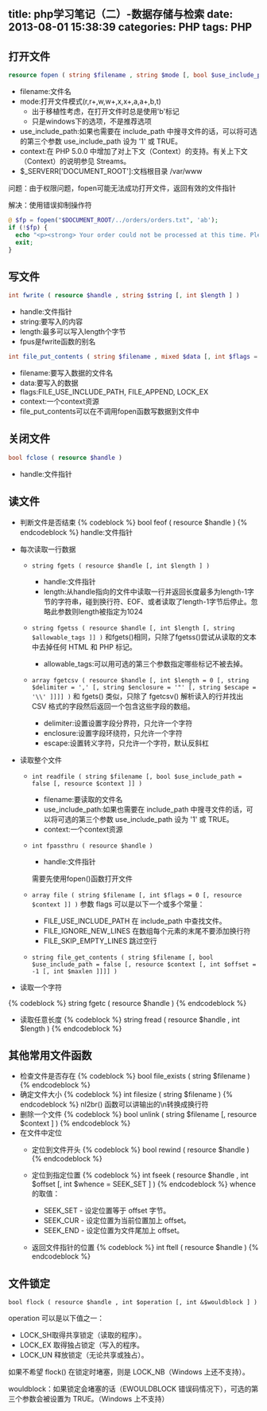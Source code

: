 title: php学习笔记（二）-数据存储与检索
date: 2013-08-01 15:38:39
categories: PHP
tags: PHP
---
## 打开文件

```php
resource fopen ( string $filename , string $mode [, bool $use_include_path = false [, resource $context ]] )
```
* filename:文件名
* mode:打开文件模式(r,r+,w,w+,x,x+,a,a+,b,t)
    * 出于移植性考虑，在打开文件时总是使用'b'标记
    * 只是windows下的选项，不是推荐选项
* use_include_path:如果也需要在 include_path 中搜寻文件的话，可以将可选的第三个参数 use_include_path 设为 '1' 或 TRUE。
* context:在 PHP 5.0.0 中增加了对上下文（Context）的支持。有关上下文（Context）的说明参见 Streams。
* $_SERVERR['DOCUMENT_ROOT']:文档根目录  /var/www

问题：由于权限问题，fopen可能无法成功打开文件，返回有效的文件指针

解决：使用错误抑制操作符
```php
@ $fp = fopen("$DOCUMENT_ROOT/../orders/orders.txt", 'ab');
if (!$fp) {
  echo "<p><strong> Your order could not be processed at this time. Please try again later.</strong></p></body></html>";
  exit;
}
```
<!-- more -->

## 写文件

```php
int fwrite ( resource $handle , string $string [, int $length ] )
```
* handle:文件指针
* string:要写入的内容
* length:最多可以写入length个字节
* fpus是fwrite函数的别名

```php
int file_put_contents ( string $filename , mixed $data [, int $flags = 0 [, resource $context ]] )
```
* filename:要写入数据的文件名
* data:要写入的数据
* flags:FILE_USE_INCLUDE_PATH, FILE_APPEND, LOCK_EX
* context:一个context资源
* file_put_contents可以在不调用fopen函数写数据到文件中

## 关闭文件

```php
bool fclose ( resource $handle )
```
* handle:文件指针

## 读文件

* 判断文件是否结束
    {% codeblock %}
    bool feof ( resource $handle )
    {% endcodeblock %}
    handle:文件指针
* 每次读取一行数据
    * `string fgets ( resource $handle [, int $length ] )`
        * handle:文件指针
        * length:从handle指向的文件中读取一行并返回长度最多为length-1字节的字符串，碰到换行符、EOF、或者读取了length-1字节后停止。忽略此参数则length被指定为1024
    * `string fgetss ( resource $handle [, int $length [, string $allowable_tags ]] )`
        和fgets()相同，只除了fgetss()尝试从读取的文本中去掉任何 HTML 和 PHP 标记。

        * allowable_tags:可以用可选的第三个参数指定哪些标记不被去掉。
    * `array fgetcsv ( resource $handle [, int $length = 0 [, string $delimiter = ',' [, string $enclosure = '"' [, string $escape = '\\' ]]]] )`
        和 fgets() 类似，只除了 fgetcsv() 解析读入的行并找出 CSV 格式的字段然后返回一个包含这些字段的数组。

        * delimiter:设置设置字段分界符，只允许一个字符
        * enclosure:设置字段环绕符，只允许一个字符
        * escape:设置转义字符，只允许一个字符，默认反斜杠
* 读取整个文件
    * `int readfile ( string $filename [, bool $use_include_path = false [, resource $context ]] )`
        * filename:要读取的文件名
        * use_include_path:如果也需要在 include_path 中搜寻文件的话，可以将可选的第三个参数 use_include_path 设为 '1' 或 TRUE。
        * context:一个context资源
    * `int fpassthru ( resource $handle )`
        * handle:文件指针

        需要先使用fopen()函数打开文件
    * `array file ( string $filename [, int $flags = 0 [, resource $context ]] )`
        参数 flags 可以是以下一个或多个常量：

        * FILE_USE_INCLUDE_PATH
            在 include_path 中查找文件。
        * FILE_IGNORE_NEW_LINES
            在数组每个元素的末尾不要添加换行符
        * FILE_SKIP_EMPTY_LINES
            跳过空行
    * `string file_get_contents ( string $filename [, bool $use_include_path = false [, resource $context [, int $offset = -1 [, int $maxlen ]]]] )`

* 读取一个字符

{% codeblock %}
string fgetc ( resource $handle )
{% endcodeblock %}
* 读取任意长度
{% codeblock %}
string fread ( resource $handle , int $length )
{% endcodeblock %}

## 其他常用文件函数

* 检查文件是否存在
    {% codeblock %}
    bool file_exists ( string $filename )
    {% endcodeblock %}
* 确定文件大小
    {% codeblock %}
    int filesize ( string $filename )
    {% endcodeblock %}
    nl2br() 函数可以讲输出的\n转换成换行符<br/>
* 删除一个文件
    {% codeblock %}
    bool unlink ( string $filename [, resource $context ] )
    {% endcodeblock %}
* 在文件中定位
    * 定位到文件开头
        {% codeblock %}
        bool rewind ( resource $handle )
        {% endcodeblock %}
    * 定位到指定位置
        {% codeblock %}
        int fseek ( resource $handle , int $offset [, int $whence = SEEK_SET ] )
        {% endcodeblock %}
        whence的取值：

        * SEEK_SET - 设定位置等于 offset 字节。
        * SEEK_CUR - 设定位置为当前位置加上 offset。
        * SEEK_END - 设定位置为文件尾加上 offset。
    * 返回文件指针的位置
        {% codeblock %}
        int ftell ( resource $handle )
        {% endcodeblock %}

## 文件锁定

```
bool flock ( resource $handle , int $operation [, int &$wouldblock ] )
```
operation 可以是以下值之一：

* LOCK_SH取得共享锁定（读取的程序）。
* LOCK_EX 取得独占锁定（写入的程序。
* LOCK_UN 释放锁定（无论共享或独占）。

如果不希望 flock() 在锁定时堵塞，则是 LOCK_NB（Windows 上还不支持）。

wouldblock：如果锁定会堵塞的话（EWOULDBLOCK 错误码情况下），可选的第三个参数会被设置为 TRUE。（Windows 上不支持）
